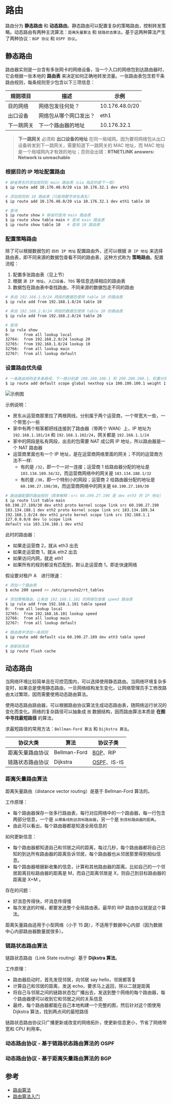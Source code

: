 # 路由

路由分为 **静态路由** 和 **动态路由**。静态路由可以配置复杂的策略路由，控制转发策略。动态路由有两种主流算法：`距离矢量算法` 和 `链路状态算法`，基于这两种算法产生了两种协议：`BGP 协议` 和 `OSPF 协议`。

## 静态路由

路由器实则是一台含有多张网卡的网络设备，当一个入口的网络包到达路由器时，它会根据一张本地的 **路由表** 来决定如何正确地转发流量。一张路由表包含若干条路由规则，每条规则至少包含以下三项信息：

| 规则项目   | 描述                   | 示例           |
| ---------- | ---------------------- | -------------- |
| 目的网络   | 网络包发往何处？       | 10.176.48.0/20 |
| 出口设备   | 网络包从哪个网口发出？ | eth1           |
| 下一跳网关 | 下一个路由器的地址     | 10.176.32.1    |

> **下一跳网关** 必须和 **出口设备的地址** 在同一局域网。因为要将网络包从出口设备转发到下一跳网关，需要知道下一跳网关的 MAC 地址，而 MAC 地址是一个局域网内才有效的地址；否则会出错：**RTNETLINK answers: Network is unreachable**

### 根据目的 IP 地址配置路由

```sh
# 缺省表名时添加规则到 main 路由表（via 指定的是下一跳）
$ ip route add 10.176.48.0/20 via 10.176.32.1 dev eth1

# 添加规则到 10 路由表（只能用数字命名表名）
$ ip route add 10.176.48.0/20 via 10.176.32.1 dev eth1 table 10

# 查询
$ ip route show # 缺省时查询 main 路由表
$ ip route show table main # 查询 main 路由表
$ ip route show table 10   # 查询 10 路由表
```

### 配置策略路由

除了可以根据数据包的 `目的 IP 地址` 配置路由外，还可以根据 `源 IP 地址` 来选择路由表，即不同来源的数据包查看不同的路由表，这种方式称为 **策略路由**。配置流程：

1. 配置多张路由表（见上节）
2. 根据 `源 IP 地址`、`入口设备`、`TOS` 等信息选择相应的路由表
3. 数据包在路由表中查找路由，不同来源的数据包走不同的路由

```sh
# 来自 192.168.1.0/24 网段的数据包使用 table 10 的路由表
$ ip rule add from 192.168.1.0/24 table 10

# 来自 192.168.2.0/24 网段的数据包使用 table 20 的路由表
$ ip rule add from 192.168.2.0/24 table 20

# 查询
$ ip rule show
0:      from all lookup local
32764:  from 192.168.2.0/24 lookup 20
32765:  from 192.168.1.0/24 lookup 10
32766:  from all lookup main
32767:  from all lookup default
```

### 设置路由优先级

```sh
# 一条路由规则走多条路径，下一跳分别是 100.100.100.1 和 200.200.200.1，权重分别是 1 和 2
$ ip route add default scope global nexthop via 100.100.100.1 weight 1 nexthop via 200.200.200.1 weight 2
```

![示例图](../.images/rule-with-multipath.png)

示例说明：

* 房东从运营商那里拉了两根网线，分别属于两个运营商，一个带宽大一些，一个带宽小一些
* 家中有两个租客都把线连接到了路由器（带两个 WAN）上，IP 地址为 `192.168.1.101/24` 和 `192.168.1.102/24`，网关都是 `192.168.1.1/24`
* 家中的网段是私有网段，出去的包需要 NAT 成公网 IP 地址，所以路由器是一个 NAT 路由器
* 运营商里面也有一个 IP 地址，是在运营商网络里面的网关；不同的运营商方法不一样:
  * 有的是 `/32`，即一个一对一连接；运营商 1 给路由器分配的地址是 `183.134.189.34/32`，而运营商网络中的网关是 `183.134.188.1/32`
  * 有的是 `/30`，即一个特别小的网段；运营商 2 给路由器分配的地址是 `60.190.27.190/30`，而运营商网络中的网关是 `60.190.27.189/30`

```sh
# 路由器配置的路由规则（简单解释：src 60.190.27.190 是 dev eth3 的 IP 地址）
$ ip route list table main
60.190.27.189/30 dev eth3 proto kernel scope link src 60.190.27.190
183.134.188.1 dev eth2 proto kernel scope link src 183.134.189.34
192.168.1.0/24 dev eth1 proto kernel scope link src 192.168.1.1
127.0.0.0/8 dev lo scope link
default via 183.134.188.1 dev eth2
```

此时的路由器：

* 如果走运营商 2，就从 eth3 出去
* 如果走运营商 1，就从 eth2 出去
* 如果访问内网，就走 eth1
* 如果所有的规则都没有匹配到，默认走运营商 1，即走快速网络

假设要对租户 A　进行限速：

```sh
# 添加一个路由表
$ echo 200 speed >> /etc/iproute2/rt_tables

# 添加策略路由，让来自 192.168.1.101 的网络包查看 speed 路由表
$ ip rule add from 192.168.1.101 table speed
0:  from all lookup local
32765:  from 192.168.16.101 lookup speed
32766:  from all lookup main
32767:  from all lookup default

# 路由表中添加一条规则
$ ip route add default via 60.190.27.189 dev eth3 table speed

# 刷新到系统
$ ip route flush cache
```

## 动态路由

当网络环境比较简单且在可控范围内，可以选择使用静态路由。当网络环境复杂多变时，如果总是使用静态路由，一旦网络结构发生变化，让网络管理员手工修改路由太过繁琐，因而需要使用动态路由算法。

使用动态路由路由器，可以根据路由协议算法生成动态路由表，随网络运行状况的变化而变化。网络的复杂路径可以抽象成 `图` 数据结构，因而路由算法本质是 **在图中寻找最短路径** 的算法。

求最短路径的常用方法：`Bellman-Ford 算法` 和 `Dijkstra 算法`。

| 协议大类         | 算法         | 协议子类                      |
| ---------------- | ------------ | ----------------------------- |
| 距离矢量路由协议 | Bellman-Ford | [BGP](BGP/README.md)、RIP     |
| 链路状态路由协议 | Dijkstra     | [OSPF](OSPF/README.md)、IS-IS |

### 距离矢量路由算法

距离矢量路由（distance vector routing）是基于 Bellman-Ford 算法的。

工作原理：

* 每个路由器保存一张多行路由表，每行对应网络中的一个路由器，每一行包含两部分信息，一个是 `从哪条线到达目标路由器`，另一个是 `到目标路由器的距离`。
* 由此可以看出，每个路由器都是知道全局信息的

如何更新信息：

* 每个路由器都知道自己和邻居之间的距离，每过几秒，每个路由器都将自己已知的到达所有路由器的距离告诉邻居，每个路由器也从邻居那里得到相似信息。
* 每个路由器根据新收集的信息，计算和其他路由器的距离。比如自己的一个邻居距离目标路由器的距离是 M，而自己距离邻居是 X，则自己到目标路由器的距离是 X+M 。

存在的问题：

* 好消息传得快，坏消息传得慢
* 每次发送的时候，都要发送整个全局路由表。最早的 RIP 路由协议就是这个算法。

距离矢量路由适用于小型网络（小于 15 跳），不适用于数据中心内部（因为数据中心内部路由器数量就很多）。

### 链路状态路由算法

链路状态路由（Link State routing）基于 **Dijkstra 算法**。

工作原理：

* 路由器启动时，首先发现邻居，向邻居 say hello，邻居都答复
* 计算自己和邻居的距离，发送 echo，要求马上返回，除以二就是距离
* 将自己与邻居之间的链路状态包广播出去，发送到整个网络的每个路由器，每个路由器便可以收到它和邻居之间的关系信息
* 最终，每个路由器都能在自己本地构建一个完整的图，然后针对这个图使用 Dijkstra 算法，找到两点间的最短路径

链路状态路由协议只广播更新或改变的网络拓扑，使更新信息更小，节省了网络带宽和 CPU 利用率。

### 动态路由协议 - 基于链路状态路由算法的 OSPF

### 动态路由协议 - 基于距离矢量路由算法的 BGP

## 参考

* [路由算法](https://blog.csdn.net/qq_20233867/article/details/78335795)
* [路由算法入门](https://blog.csdn.net/qq_33936481/article/details/54379818)